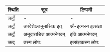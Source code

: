 | स्थिति | सूत्र | टिप्पणी |
| ----- | ------- | ------ |
| क्रदँ॒ | - | - |
| क्रदँ॒ | उपदेशेऽजनुनासिक इत् | अँ-इत्यस्य इत्संज्ञा |
| क्रदँ॒ | अनुदात्तङित आत्मनेपदम् | इति आत्मनेपदम् |
| क्रद् | तस्य लोपः | इत्संज्ञकस्य लोपः |
